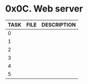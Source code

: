 # 0x0C. Web server

|  TASK  |      FILE       |     DESCRIPTION        |
| ------ | --------------- | ---------------------- |
|   0    |              |                    |
|   1    |             |                  |
|   2    |               |                       |
|   3    |                     |                     |
|   4    |                   |                       |
|   5    |                   |                  |

